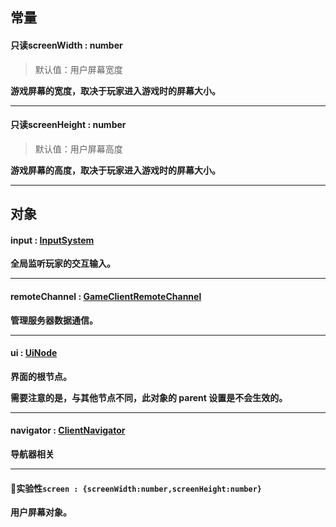 ## 常量

#### 只读screenWidth  <font id="Type">: number</font> 
> 默认值：用户屏幕宽度

**游戏屏幕的宽度，取决于玩家进入游戏时的屏幕大小。**

---


#### 只读screenHeight  <font id="Type">: number</font>  
> 默认值：用户屏幕高度

**游戏屏幕的高度，取决于玩家进入游戏时的屏幕大小。**

---


## 对象

#### input : [InputSystem](https://www.yuque.com/box3lab/api/dvugdcd9dt4uovdu)
**全局监听玩家的交互输入。**

---


#### remoteChannel : [GameClientRemoteChannel](https://www.yuque.com/box3lab/api/pgkio37hua9sas0n)
**管理服务器数据通信。**

---


#### ui : [UiNode](https://www.yuque.com/box3lab/api/zek5l1m2s2bxoea4)
**界面的根节点。**

**需要注意的是，与其他节点不同，此对象的 parent 设置是不会生效的。**

---


#### navigator : [ClientNavigator](https://www.yuque.com/box3lab/api/mqs63atabhom39rz)
**导航器相关**

---


#### 🧪实验性`screen : {screenWidth:number,screenHeight:number}`
**用户屏幕对象。**

